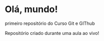 # Olá, mundo!
 primeiro repositório do Curso Git e GIThub

Repositório criado durante uma aula ao vivo!
 

 

